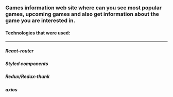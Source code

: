 
### Games information web site where can you see most popular games, upcoming games and also get information about the game you are interested in.

#### Technologies that were used:
---
##### React-router
##### Styled components
##### Redux/Redux-thunk
##### axios